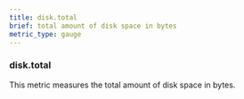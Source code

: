```yaml
---
title: disk.total
brief: total amount of disk space in bytes
metric_type: gauge
---
```

### disk.total

This metric measures the total amount of disk space in bytes.
